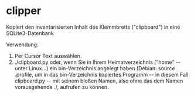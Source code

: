# clipper
Kopiert den inventarisierten Inhalt des Klemmbretts ("clipboard") in eine SQLite3-Datenbank

Verwendung:

1)  Per Cursor Text auswählen.
2)  ./clipboard.py oder, wenn Sie in Ihrem Heimatverzeichnis ("home" -- unter Linux...) ein bin-Verzeichnis
    angelegt haben (Debian: source .profile, um in das bin-Verzeichnis kopiertes Programm -- in diesem Fall
    clipboard.py -- mit seinem bloßen Namen, also ohne das dem Namen vorausgehende ./, aufrufen zu können.
